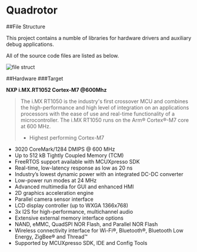 # Quadrotor
##File Structure

This project contains a numble of libraries for hardware drivers and auxiliary debug applications.


All of the source code files are listed as below. 

![file struct]()

##Hardware
###Target

**NXP i.MX.RT1052 Cortex-M7 @600Mhz**

>The i.MX RT1050 is the industry's first crossover MCU and combines the high-performance and high level of integration on an applications processors with the ease of use and real-time functionality of a microcontroller. The i.MX RT1050 runs on the Arm® Cortex®-M7 core at 600 MHz.
>+ Highest performing Cortex-M7 
+ 3020 CoreMark/1284 DMIPS @ 600 MHz 
+ Up to 512 kB Tightly Coupled Memory (TCM)
+ FreeRTOS support available with MCUXpresso SDK
+ Real-time, low-latency response as low as 20 ns
+ Industry’s lowest dynamic power with an integrated DC-DC converter
+ Low-power run modes at 24 MHz
+ Advanced multimedia for GUI and enhanced HMI
+ 2D graphics acceleration engine
+ Parallel camera sensor interface
+ LCD display controller (up to WXGA 1366x768)
+ 3x I2S for high-performance, multichannel audio
+ Extensive external memory interface options
+ NAND, eMMC, QuadSPI NOR Flash, and Parallel NOR Flash
+ Wireless connectivity interface for Wi-Fi®, Bluetooth®, Bluetooth Low Energy, ZigBee® and Thread™
+ Supported by MCUXpresso SDK, IDE and Config Tools
